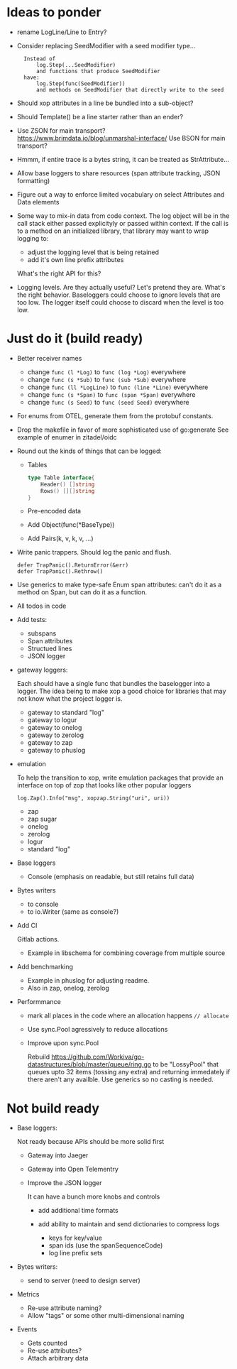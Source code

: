 
# Ideas to ponder

- rename LogLine/Line to Entry?

- Consider replacing SeedModifier with a seed modifier type...

  ```
	Instead of
		log.Step(...SeedModifier)
		and functions that produce SeedModifier
	have:
		log.Step(func(SeedModifier))
		and methods on SeedModifier that directly write to the seed
  ```

- Should xop attributes in a line be bundled into a sub-object?

- Should Template() be a line starter rather than an ender?

- Use ZSON for main transport?  
  https://www.brimdata.io/blog/unmarshal-interface/
  Use BSON for main transport?

- Hmmm, if entire trace is a bytes string, it can be treated as  StrAttribute...

- Allow base loggers to share resources (span attribute tracking, JSON formatting)

- Figure out a way to enforce limited vocabulary on select Attributes and Data elements

- Some way to mix-in data from code context.  The log object will be in the call stack
  either passed explicityly or passed within context.  If the call is to a method on an
  initialized library, that library may want to wrap logging to:

  - adjust the logging level that is being retained
  - add it's own line prefix attributes

  What's the right API for this?

- Logging levels.  Are they actually useful?  Let's pretend they are.  What's the right
  behavior.  Baseloggers could choose to ignore levels that are too low.  The logger itself
  could choose to discard when the level is too low.

# Just do it (build ready)

- Better receiver names

  - change `func (l *Log)` to `func (log *Log)` everywhere
  - change `func (s *Sub)` to `func (sub *Sub)` everywhere
  - change `func (ll *LogLine)` to `func (line *Line)` everywhere
  - change `func (s *Span)` to `func (span *Span)` everywhere
  - change `func (s Seed)` to `func (seed Seed)` everywhere

- For enums from OTEL, generate them from the protobuf constants.

- Drop the makefile in favor of more sophisticated use of go:generate See example of enumer in zitadel/oidc

- Round out the kinds of things that can be logged:

  - Tables 

    ```go
    type Table interface{
        Header() []string
        Rows() [][]string
    }
    ```

  - Pre-encoded data
  - Add Object(func(*BaseType))
  - Add Pairs(k, v, k, v, ...)

- Write panic trappers.  Should log the panic and flush.

  ```
  defer TrapPanic().ReturnError(&err)
  defer TrapPanic().Rethrow()
  ```

- Use generics to make type-safe Enum span attributes: can't do it as a method on Span, but can
  do it as a function.

- All todos in code

- Add tests:

  - subspans
  - Span attributes
  - Structued lines
  - JSON logger

- gateway loggers:

  Each should have a single func that bundles the baselogger into
  a logger.  The idea being to make xop a good choice for libraries
  that may not know what the project logger is.

  - gateway to standard "log"
  - gateway to logur
  - gateway to onelog
  - gateway to zerolog
  - gateway to zap
  - gateway to phuslog

- emulation

  To help the transition to xop, write emulation packages
  that provide an interface on top of zop that looks like other popular 
  loggers

  `log.Zap().Info("msg", xopzap.String("uri", uri))`

  - zap
  - zap sugar
  - onelog
  - zerolog
  - logur
  - standard "log"

- Base loggers

  - Console (emphasis on readable, but still retains full data)

- Bytes writers 

  - to console
  - to io.Writer (same as console?)

- Add CI

  Gitlab actions.  

  - Example in libschema for combining coverage from multiple source

- Add benchmarking

  - Example in phuslog for adjusting readme.  
  - Also in zap, onelog, zerolog

- Performmance

  - mark all places in the code where an allocation happens `// allocate`
  - Use sync.Pool agressively to reduce allocations
  - Improve upon sync.Pool

     Rebuild https://github.com/Workiva/go-datastructures/blob/master/queue/ring.go to be
     "LossyPool" that queues upto 32 items (tossing any extra) and returning immedately if
     there aren't any availble.  Use generics so no casting is needed.

# Not build ready 

- Base loggers:

  Not ready because APIs should be more solid first

  - Gateway into Jaeger
  - Gateway into Open Telementry
  - Improve the JSON logger

    It can have a bunch more knobs and controls

    - add additional time formats
    - add ability to maintain and send dictionaries to compress logs

      - keys for key/value
      - span ids (use the spanSequenceCode)
      - log line prefix sets

- Bytes writers:

  - send to server (need to design server)

- Metrics

  - Re-use attribute naming?
  - Allow "tags" or some other multi-dimensional naming

- Events

  - Gets counted
  - Re-use attributes?
  - Attach arbitrary data


